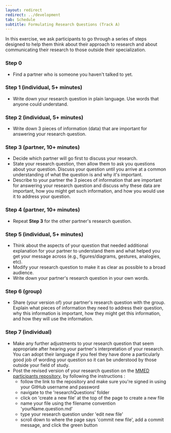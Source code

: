 ```yaml
---
layout: redirect
redirect: ../development
tab: Schedule
subtitle: Formulating Research Questions (Track A)
---
```


In this exercise, we ask participants to go through a series of steps designed to help them think about their approach to research and about communicating their research to those outside their specialization.

### Step 0

-   Find a partner who is someone you haven't talked to yet.

### Step 1 (individual, 5+ minutes)

- Write down your research question in plain language. Use words that anyone could understand.

### Step 2 (individual, 5+ minutes)

- Write down 3 pieces of information (data) that are important for answering your research question.

### Step 3 (partner, 10+ minutes)
-   Decide which partner will go first to discuss your research.
-   State your research question, then allow them to ask you questions about your question. Discuss your question until you arrive at a common understanding of what the question is and why it's important.
- Describe to your partner the 3 pieces of information that are important for answering your research question and discuss why these data are important, how you might get such information, and how you would use it to address your question.

### Step 4 (partner, 10+ minutes)

-   Repeat **Step 3** for the other partner's research question.

### Step 5 (individual, 5+ minutes)

-   Think about the aspects of your question that needed additional explanation for your partner to understand them and what helped you get your message across (e.g., figures/diagrams, gestures, analogies, etc).
-   Modify your research question to make it as clear as possible to a broad audience.
-   Write down your partner's research question in your own words.

### Step 6 (group)

-   Share (your version of) your partner's research question with the group. Explain what pieces of information they need to address their question, why this information is important, how they might get this information, and how they will use the information.

### Step 7 (individual)

-   Make any further adjustments to your research question that seem appropriate after hearing your partner's interpretation of your research. You can adopt their language if you feel they have done a particularly good job of wording your question so it can be understood by those outside your field of study.
-   Post the revised version of your research question on the [MMED participants repository](https://github.com/ICI3D/MMEDparticipants/tree/master/researchQuestions), by following the instructions :
    - follow the link to the repository and make sure you're signed in using your GitHub username and password
    - navigate to the 'researchQuestions' folder
    - click on 'create a new file' at the top of the page to create a new file
    - name your file using the filename convention 'yourName.question.md'
    - type your research question under 'edit new file'
    - scroll down to where the page says 'commit new file', add a commit message, and click the green button
